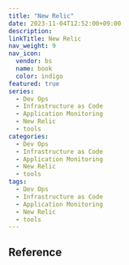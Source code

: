 ```yaml
---
title: "New Relic"
date: 2023-11-04T12:52:00+09:00
description:
linkTitle: New Relic
nav_weight: 9
nav_icon:
  vendor: bs
  name: book
  color: indigo
featured: true
series:
  - Dev Ops
  - Infrastructure as Code
  - Application Monitoring
  - New Relic
  - tools
categories:
  - Dev Ops
  - Infrastructure as Code
  - Application Monitoring
  - New Relic
  - tools
tags:
  - Dev Ops
  - Infrastructure as Code
  - Application Monitoring
  - New Relic
  - tools
---
```


## Reference
